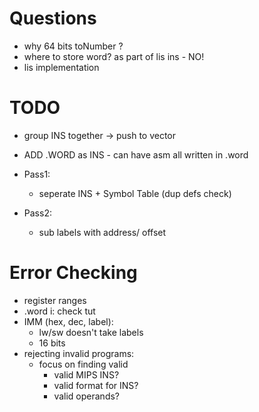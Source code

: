 # Questions
- why 64 bits toNumber ? 
- where to store word? as part of lis ins - NO!
- lis implementation


# TODO
- group INS together -> push to vector<Instruction>
- ADD .WORD as INS - can have asm all written in .word

- Pass1: 
    - seperate INS + Symbol Table (dup defs check)
- Pass2: 
    - sub labels with address/ offset

# Error Checking
- register ranges
- .word i: check tut
- IMM (hex, dec, label):
    - lw/sw doesn't take labels
    - 16 bits
- rejecting invalid programs:
    - focus on finding valid
        - valid MIPS INS?
        - valid format for INS?
        - valid operands?
